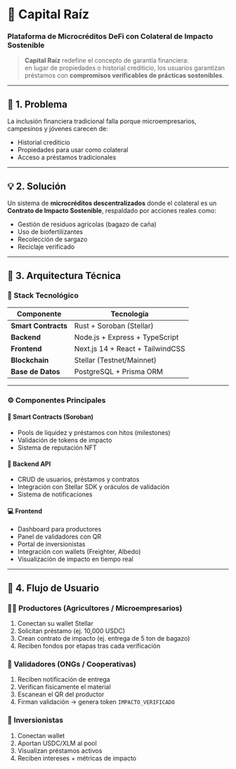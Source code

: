 # 🌱 **Capital Raíz**

### Plataforma de Microcréditos DeFi con Colateral de Impacto Sostenible

> **Capital Raíz** redefine el concepto de garantía financiera:  
> en lugar de propiedades o historial crediticio, los usuarios garantizan préstamos con **compromisos verificables de prácticas sostenibles**.

---

## 🎯 **1. Problema**

La inclusión financiera tradicional falla porque microempresarios, campesinos y jóvenes carecen de:

- Historial crediticio  
- Propiedades para usar como colateral  
- Acceso a préstamos tradicionales

---

## 💡 **2. Solución**

Un sistema de **microcréditos descentralizados** donde el colateral es un **Contrato de Impacto Sostenible**, respaldado por acciones reales como:

- Gestión de residuos agrícolas (bagazo de caña)  
- Uso de biofertilizantes  
- Recolección de sargazo  
- Reciclaje verificado

---

## 🧱 **3. Arquitectura Técnica**

### 🧩 Stack Tecnológico

| Componente       | Tecnología                                 |
|------------------|---------------------------------------------|
| **Smart Contracts** | Rust + Soroban (Stellar)                |
| **Backend**         | Node.js + Express + TypeScript           |
| **Frontend**        | Next.js 14 + React + TailwindCSS         |
| **Blockchain**      | Stellar (Testnet/Mainnet)                |
| **Base de Datos**   | PostgreSQL + Prisma ORM                  |

---

### ⚙️ Componentes Principales

#### 🔐 Smart Contracts (Soroban)
- Pools de liquidez y préstamos con hitos (milestones)
- Validación de tokens de impacto
- Sistema de reputación NFT

#### 🧠 Backend API
- CRUD de usuarios, préstamos y contratos
- Integración con Stellar SDK y oráculos de validación
- Sistema de notificaciones

#### 💻 Frontend
- Dashboard para productores  
- Panel de validadores con QR  
- Portal de inversionistas  
- Integración con wallets (Freighter, Albedo)  
- Visualización de impacto en tiempo real

---

## 🔄 **4. Flujo de Usuario**

### 👨‍🌾 Productores (Agricultores / Microempresarios)
1. Conectan su wallet Stellar  
2. Solicitan préstamo (ej. 10,000 USDC)  
3. Crean contrato de impacto (ej. entrega de 5 ton de bagazo)  
4. Reciben fondos por etapas tras cada verificación

### 🏢 Validadores (ONGs / Cooperativas)
1. Reciben notificación de entrega  
2. Verifican físicamente el material  
3. Escanean el QR del productor  
4. Firman validación → genera token `IMPACTO_VERIFICADO`

### 💸 Inversionistas
1. Conectan wallet  
2. Aportan USDC/XLM al pool  
3. Visualizan préstamos activos  
4. Reciben intereses + métricas de impacto
